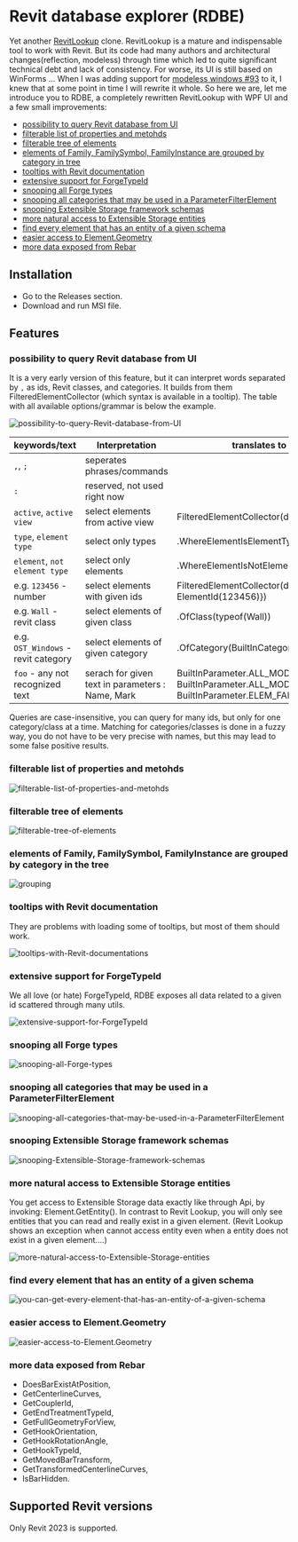 # Revit database explorer (RDBE)

Yet another [RevitLookup](https://github.com/jeremytammik/RevitLookup) clone. RevitLookup is a mature and indispensable tool to work with Revit. But its code had many authors and architectural changes(reflection, modeless) through time which led to quite significant technical debt and lack of consistency. For worse, its UI is still based on WinForms ... When I was adding support for [modeless windows #93](https://github.com/jeremytammik/RevitLookup/pull/93) to it, I knew that at some point in time I will rewrite it whole. So here we are, let me introduce you to RDBE, a completely rewritten RevitLookup with WPF UI and a few small improvements:

- [possibility to query Revit database from UI](#possibility-to-query-Revit-database-from-UI)
- [filterable list of properties and metohds](#filterable-list-of-properties-and-metohds)
- [filterable tree of elements](#filterable-tree-of-elements)
- [elements of Family, FamilySymbol, FamilyInstance are grouped by category in tree](#grouping)
- [tooltips with Revit documentation](#tooltips-with-Revit-documentation)
- [extensive support for ForgeTypeId](#extensive-support-for-ForgeTypeId)
- [snooping all Forge types](#snooping-all-Forge-types)
- [snooping all categories that may be used in a ParameterFilterElement](#snooping-all-categories-that-may-be-used-in-a-ParameterFilterElement)
- [snooping Extensible Storage framework schemas](#snooping-Extensible-Storage-framework-schemas)
- [more natural access to Extensible Storage entities](#more-natural-access-to-Extensible-Storage-entities)
- [find every element that has an entity of a given schema](#find-every-element-that-has-an-entity-of-a-given-schema)
- [easier access to Element.Geometry](#geometry)
- [more data exposed from Rebar](#more-data-exposed-from-rebar)

## Installation

- Go to the Releases section.
- Download and run MSI file.


## Features

### possibility to query Revit database from UI

It is a very early version of this feature, but it can interpret words separated by `,` as ids, Revit classes, and categories. It builds from them FilteredElementCollector (which syntax is available in a tooltip). The table with all available options/grammar is below the example.

![possibility-to-query-Revit-database-from-UI](documentation/examples/possibility-to-query-Revit-database-from-UI.gif)
 
keywords/text | Interpretation | translates to in Revit Api
----------|------------| ----
`,`, `;` | seperates phrases/commands
`:` | reserved, not used right now
`active`, `active view` | select elements from active view | FilteredElementCollector(doc, doc.ActiveView.Id)
`type`, `element type`  | select only types | .WhereElementIsElementType()
`element`, `not element type` | select only elements | .WhereElementIsNotElementType()
e.g. `123456` - number | select elements with given ids  | FilteredElementCollector(document, new [] {new ElementId(123456)})
e.g. `Wall` - revit class | select elements of given class | .OfClass(typeof(Wall))
e.g. `OST_Windows` - revit category | select elements of given category | .OfCategory(BuiltInCategory.OST_Windows)
`foo` - any not recognized text | serach for given text in parameters : Name, Mark |BuiltInParameter.ALL_MODEL_TYPE_NAME, BuiltInParameter.ALL_MODEL_MARK, BuiltInParameter.ELEM_FAMILY_AND_TYPE_PARAM

Queries are case-insensitive, you can query for many ids, but only for one category/class at a time. Matching for categories/classes is done in a fuzzy way, you do not have to be very precise with names, but this may lead to some false positive results.


### filterable list of properties and metohds 

![filterable-list-of-properties-and-metohds](documentation/examples/filterable-list-of-properties-and-metohds.gif)

### filterable tree of elements

![filterable-tree-of-elements](documentation/examples/filterable-tree-of-elements.gif)

### <a name="grouping"></a>elements of Family, FamilySymbol, FamilyInstance are grouped by category in the tree

![grouping](documentation/examples/grouping.png)

### tooltips with Revit documentation

They are problems with loading some of tooltips, but most of them should work.

![tooltips-with-Revit-documentations](documentation/examples/tooltips-with-Revit-documentation.png)

### extensive support for ForgeTypeId

We all love (or hate) ForgeTypeId, RDBE exposes all data related to a given id scattered through many utils.

![extensive-support-for-ForgeTypeId](documentation/examples/extensive-support-for-ForgeTypeId.gif)

### snooping all Forge types

![snooping-all-Forge-types](documentation/examples/snooping-all-Forge-types.png)

### snooping all categories that may be used in a ParameterFilterElement

![snooping-all-categories-that-may-be-used-in-a-ParameterFilterElement](documentation/examples/snooping-all-categories-that-may-be-used-in-a-ParameterFilterElement.png)

### snooping Extensible Storage framework schemas

![snooping-Extensible-Storage-framework-schemas](documentation/examples/snooping-Extensible-Storage-framework-schemas.png)

### more natural access to Extensible Storage entities

You get access to Extensible Storage data exactly like through Api, by invoking: Element.GetEntity(). In contrast to Revit Lookup, you will only see entities that you can read and really exist in a given element. (Revit Lookup shows an exception when cannot access entity even when a entity does not exist in a given element....)

![more-natural-access-to-Extensible-Storage-entities](documentation/examples/more-natural-access-to-Extensible-Storage-entities.gif)

### find every element that has an entity of a given schema

![you-can-get-every-element-that-has-an-entity-of-a-given-schema](documentation/examples/you-can-get-every-element-that-has-an-entity-of-a-given-schema.png)

### <a name="geometry"></a>easier access to Element.Geometry

![easier-access-to-Element.Geometry](documentation/examples/easier-access-to-Element.Geometry.gif)


### more data exposed from Rebar

- DoesBarExistAtPosition, 
- GetCenterlineCurves, 
- GetCouplerId, 
- GetEndTreatmentTypeId, 
- GetFullGeometryForView,
- GetHookOrientation,
- GetHookRotationAngle, 
- GetHookTypeId,
- GetMovedBarTransform,
- GetTransformedCenterlineCurves,
- IsBarHidden.


## Supported Revit versions

Only Revit 2023 is supported.
